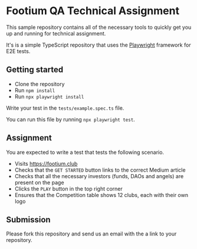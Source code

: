 # Footium QA Technical Assignment

This sample repository contains all of the necessary tools to quickly get you up and running for technical assignment.

It's is a simple TypeScript repository that uses the [Playwright](https://playwright.dev/) framework for E2E tests.

## Getting started

- Clone the repository
- Run `npm install`
- Run `npx playwright install`

Write your test in the `tests/example.spec.ts` file.

You can run this file by running `npx playwright test`.

## Assignment

You are expected to write a test that tests the following scenario.

- Visits https://footium.club
- Checks that the `GET STARTED` button links to the correct Medium article
- Checks that all the necessary investors (funds, DAOs and angels) are present on the page
- Clicks the `PLAY` button in the top right corner
- Ensures that the Competition table shows 12 clubs, each with their own logo

## Submission

Please fork this repository and send us an email with the a link to your repository.
